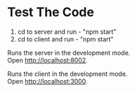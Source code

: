 # Test The Code

1. cd to server and run - "npm start"
2. cd to client and run - "npm start"

Runs the server in the development mode.\
Open [http://localhost:8002](http://localhost:8002).

Runs the client in the development mode.\
Open [http://localhost:3000](http://localhost:3000).

